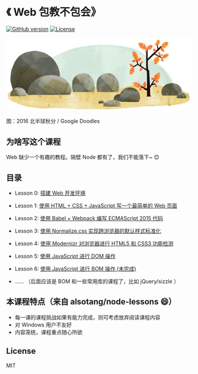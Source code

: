 # 《 Web 包教不包会》

[![GitHub version](https://badge.fury.io/gh/hugojing%2Fweb-lessons.svg?style=flat)](https://badge.fury.io/gh/hugojing%2Fweb-lessons)
[![License](https://img.shields.io/badge/license-MIT-blue.svg?style=flat)](http://opensource.org/licenses/MIT "Feel free to contribute.")

![first-day-of-fall-2016](./dist/img/first-day-of-fall-2016-northern-hemisphere-5139283208830976.2-hp.gif)

图：2016 北半球秋分 / Google Doodles

## 为啥写这个课程

Web 缺少一个有趣的教程。隔壁 Node 都有了，我们不能落下~ 😊

## 目录

* Lesson 0: [搭建 Web 开发环境](https://github.com/hugojing/web-lessons/tree/master/lesson0)

* Lesson 1: [使用 HTML + CSS + JavaScript 写一个最简单的 Web 页面](https://github.com/hugojing/web-lessons/tree/master/lesson1)

* Lesson 2: [使用 Babel + Webpack 编写 ECMAScript 2015 代码](https://github.com/hugojing/web-lessons/tree/master/lesson2)

* Lesson 3: [使用 Normalize.css 实现跨浏览器的默认样式标准化](https://github.com/hugojing/web-lessons/tree/master/lesson3)

* Lesson 4: [使用 Modernizr 对浏览器进行 HTML5 和 CSS3 功能检测](https://github.com/hugojing/web-lessons/tree/master/lesson4)

* Lesson 5: [使用 JavaScript 进行 DOM 操作](https://github.com/hugojing/web-lessons/tree/master/lesson5)

* Lesson 6: [使用 JavaScript 进行 BOM 操作 (未完成)](https://github.com/hugojing/web-lessons/tree/master/lesson6)

* …… （后面应该是 BOM 和一些常用库的课程了，比如 jQuery/sizzle ）


## 本课程特点（来自 alsotang/node-lessons 😄）

* 每一课的课程挑战如果有能力完成，则可考虑放弃阅读课程内容
* 对 Windows 用户不友好
* 内容笼统，课程重点随心所欲

## License

MIT
